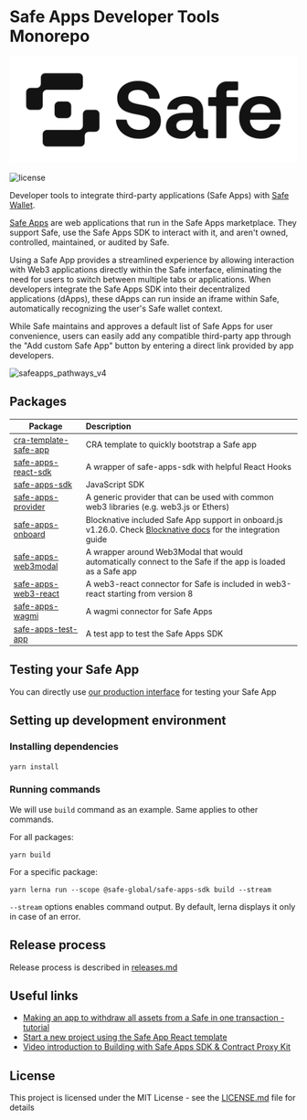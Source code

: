 # Safe Apps Developer Tools Monorepo

[![Logo](https://raw.githubusercontent.com/safe-global/safe-apps-sdk/main/assets/logo.svg)](https://safe.global/)

![license](https://img.shields.io/github/license/safe-global/safe-apps-sdk)

Developer tools to integrate third-party applications (Safe Apps) with [Safe Wallet](https://app.safe.global/).

[Safe Apps](https://help.safe.global/en/collections/9821-safe-apps) are web applications that run in the Safe Apps marketplace. They support Safe, use the Safe Apps SDK to interact with it, and aren't owned, controlled, maintained, or audited by Safe.

Using a Safe App provides a streamlined experience by allowing interaction with Web3 applications directly within the Safe interface, eliminating the need for users to switch between multiple tabs or applications. When developers integrate the Safe Apps SDK into their decentralized applications (dApps), these dApps can run inside an iframe within Safe, automatically recognizing the user's Safe wallet context.

While Safe maintains and approves a default list of Safe Apps for user convenience, users can easily add any compatible third-party app through the "Add custom Safe App" button by entering a direct link provided by app developers.

![safeapps_pathways_v4](https://user-images.githubusercontent.com/6764315/123075714-c5564100-d418-11eb-8da0-898aa163dee2.png)

## Packages

| Package                                                       | Description                                                                                                                                       |
|---------------------------------------------------------------|:--------------------------------------------------------------------------------------------------------------------------------------------------|
| [cra-template-safe-app](/packages/cra-template-safe-app)      | CRA template to quickly bootstrap a Safe app                                                                                                      |
| [safe-apps-react-sdk](/packages/safe-apps-react-sdk)          | A wrapper of safe-apps-sdk with helpful React Hooks                                                                                               |
| [safe-apps-sdk](/packages/safe-apps-sdk)                      | JavaScript SDK                                                                                                                                    |
| [safe-apps-provider](/packages/safe-apps-provider)            | A generic provider that can be used with common web3 libraries (e.g. web3.js or Ethers)                                                           |
| [safe-apps-onboard](https://onboard.blocknative.com/)         | Blocknative included Safe App support in onboard.js v1.26.0. Check [Blocknative docs](https://onboard.blocknative.com/) for the integration guide |
| [safe-apps-web3modal](/packages/safe-apps-web3modal)          | A wrapper around Web3Modal that would automatically connect to the Safe if the app is loaded as a Safe app                                        |
| [safe-apps-web3-react](https://github.com/Uniswap/web3-react) | A web3-react connector for Safe is included in web3-react starting from version 8                                                                 |
| [safe-apps-wagmi](/packages/safe-apps-wagmi)                  | A wagmi connector for Safe Apps                                                                                                                   |
| [safe-apps-test-app](/packages/safe-apps-test-app)            | A test app to test the Safe Apps SDK                                                                                                              |

## Testing your Safe App

You can directly use [our production interface](https://app.safe.global) for testing your Safe App


## Setting up development environment

### Installing dependencies

```
yarn install
```

### Running commands

We will use `build` command as an example. Same applies to other commands.

For all packages:

```
yarn build
```

For a specific package:

```
yarn lerna run --scope @safe-global/safe-apps-sdk build --stream
```

`--stream` options enables command output. By default, lerna displays it only in case of an error.

## Release process

Release process is described in [releases.md](/docs/releases.md)

## Useful links

- [Making an app to withdraw all assets from a Safe in one transaction - tutorial](/guides/drain-safe-app)
- [Start a new project using the Safe App React template](/packages/cra-template-safe-app)
- [Video introduction to Building with Safe Apps SDK & Contract Proxy Kit](https://www.youtube.com/watch?v=YGw8WfBw5OI)

## License

This project is licensed under the MIT License - see the [LICENSE.md](LICENSE.md) file for details
